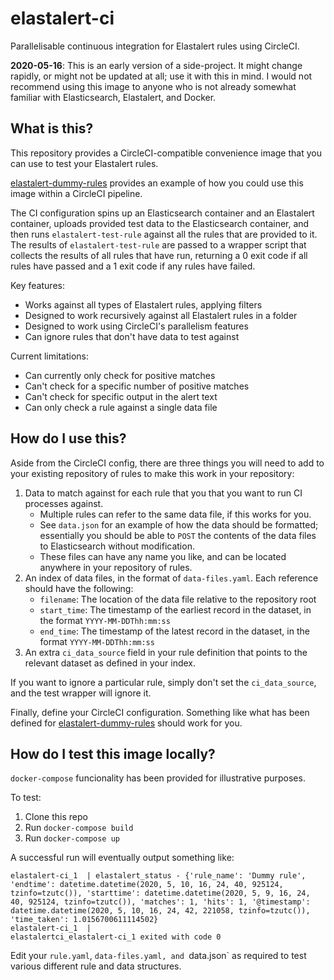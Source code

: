 # elastalert-ci

Parallelisable continuous integration for Elastalert rules using CircleCI.

**2020-05-16**: This is an early version of a side-project. It might change rapidly,
or might not be updated at all; use it with this in mind. I would not recommend
using this image to anyone who is not already somewhat familiar with Elasticsearch,
Elastalert, and Docker.

## What is this?

This repository provides a CircleCI-compatible convenience image that you can
use to test your Elastalert rules.

[elastalert-dummy-rules](https://github.com/ferozsalam/elastalert-dummy-rules)
provides an example of how you could use this image within a CircleCI pipeline.

The CI configuration spins up an Elasticsearch container and an Elastalert 
container, uploads provided test data to the Elasticsearch container, and then
runs `elastalert-test-rule` against all the rules that are provided to it.
The results of `elastalert-test-rule` are passed to a wrapper script that
collects the results of all rules that have run, returning a 0 exit code if all
rules have passed and a 1 exit code if any rules have failed.

Key features:

- Works against all types of Elastalert rules, applying filters
- Designed to work recursively against all Elastalert rules in a folder
- Designed to work using CircleCI's parallelism features
- Can ignore rules that don't have data to test against

Current limitations:

- Can currently only check for positive matches
- Can't check for a specific number of positive matches
- Can't check for specific output in the alert text
- Can only check a rule against a single data file

## How do I use this?

Aside from the CircleCI config, there are three things you
will need to add to your existing repository of rules to make this work in your
repository:

1. Data to match against for each rule that you that you want to run CI processes
against.
    - Multiple rules can refer to the same data file, if this works for you.
    - See `data.json` for an example of how the data should be formatted; essentially
      you should be able to `POST` the contents of the data files to Elasticsearch
      without modification.
    - These files can have any name you like, and can be located anywhere 
      in your repository of rules.
2. An index of data files, in the format of `data-files.yaml`. Each reference should have
   the following:
    - `filename`: The location of the data file relative to the repository root
    - `start_time`: The timestamp of the earliest record in the dataset, in the format `YYYY-MM-DDThh:mm:ss`
    - `end_time`: The timestamp of the latest record in the dataset, in the format `YYYY-MM-DDThh:mm:ss`
3. An extra `ci_data_source` field in your rule definition that points to the 
   relevant dataset as defined in your index.

If you want to ignore a particular rule, simply don't set the `ci_data_source`, and
the test wrapper will ignore it.

Finally, define your CircleCI configuration. Something like what has been defined for
[elastalert-dummy-rules][1] should work for you.

## How do I test this image locally?

`docker-compose` funcionality has been provided for illustrative purposes.

To test:

1. Clone this repo
2. Run `docker-compose build`
3. Run `docker-compose up`

A successful run will eventually output something like:

```
elastalert-ci_1  | elastalert_status - {'rule_name': 'Dummy rule', 'endtime': datetime.datetime(2020, 5, 10, 16, 24, 40, 925124, tzinfo=tzutc()), 'starttime': datetime.datetime(2020, 5, 9, 16, 24, 40, 925124, tzinfo=tzutc()), 'matches': 1, 'hits': 1, '@timestamp': datetime.datetime(2020, 5, 10, 16, 24, 42, 221058, tzinfo=tzutc()), 'time_taken': 1.0156700611114502}
elastalert-ci_1  |
elastalertci_elastalert-ci_1 exited with code 0
```

Edit your `rule.yaml`, `data-files.yaml, and `data.json` as required to test
various different rule and data structures.

[1]: https://github.com/ferozsalam/elastalert-dummy-rules/blob/master/.circleci/config.yml
